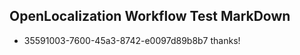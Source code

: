 ## OpenLocalization Workflow Test MarkDown
* 35591003-7600-45a3-8742-e0097d89b8b7 thanks!

<!--HONumber=Aug16_HO1-->


